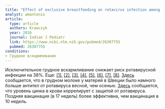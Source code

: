 ```yaml
---
title: "Effect of exclusive breastfeeding on rotavirus infection among children"
analyst: amantonio
article:
  type: article
  authors: Krawczyk
  year: 2016
  journal: Indian J Pediatr
  link: https://www.ncbi.nlm.nih.gov/pubmed/26307755
  pubmed: 26307755
conditions:
- Грудное вскармливание
---
```


Исключительное грудное вскармливание снижает риск ротавирусной инфекции на 38%. Еще: [[1]](https://www.ncbi.nlm.nih.gov/pubmed/23713234), [[2]](https://www.ncbi.nlm.nih.gov/pubmed/26828823), [[3]](https://www.ncbi.nlm.nih.gov/pubmed/28735327), [[4]](https://www.ncbi.nlm.nih.gov/pubmed/28592985), [[5]](https://www.ncbi.nlm.nih.gov/pubmed/6737550), [[6]](https://www.ncbi.nlm.nih.gov/pubmed/20617343), [[7]](https://www.ncbi.nlm.nih.gov/pubmed/12394379), [[8]](https://www.ncbi.nlm.nih.gov/pubmed/11825046).
[Здесь](https://www.ncbi.nlm.nih.gov/pubmed/25355609) сообщается, что в грудном молоке у матерей в Швеции было намного больше антител от ротавируса весной, чем осенью.
[Здесь](https://www.ncbi.nlm.nih.gov/pubmed/27217217) сообщается, что уровень цинка в крови коррелирует с защитой от ротавируса. Поздняя вакцинация (в 17 недель) более эффективна, чем вакцинация в 10 недель.

